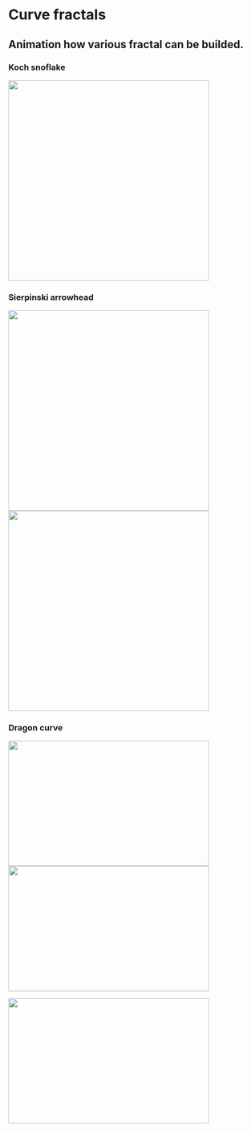 # Curve fractals
## Animation how various fractal can be builded.
### Koch snoflake <br />
<img src="https://raw.githubusercontent.com/TP1997/Line-fractals/master/pictures/koch1.PNG" width="400" height="400">

### Sierpinski arrowhead <br />
<img src="https://raw.githubusercontent.com/TP1997/Line-fractals/master/pictures/sir1.PNG" width="400" height="400"> <img src="https://raw.githubusercontent.com/TP1997/Line-fractals/master/pictures/sir2.PNG" width="400" height="400">

### Dragon curve <br />
<img src="https://raw.githubusercontent.com/TP1997/Line-fractals/master/pictures/dra1.PNG" width="400" height="250"> <img src="https://raw.githubusercontent.com/TP1997/Line-fractals/master/pictures/dra2.PNG" width="400" height="250">

<img src="https://raw.githubusercontent.com/TP1997/Line-fractals/master/pictures/dra3.PNG" width="400" height="250">
